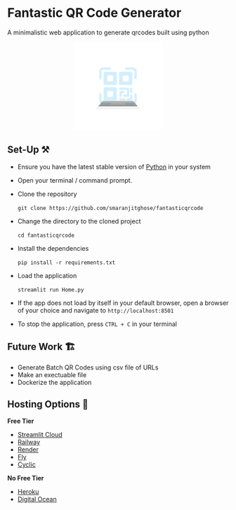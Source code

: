 # Fantastic QR Code Generator

A minimalistic web application to generate qrcodes built using python 

<center><img src="./assets/scanner.gif" alt="QR Code Scanner" style="height: 200px; width:200px; margin-left: auto;
           margin-right: auto;"/></center>


## Set-Up ⚒️

- Ensure you have the latest stable version of [Python](https://www.python.org/downloads/) in your system

- Open your terminal / command prompt. 

- Clone the repository 

    ```git clone https://github.com/smaranjitghose/fantasticqrcode```

- Change the directory to the cloned project
    
    ```cd fantasticqrcode```

- Install the dependencies

    ```pip install -r requirements.txt```

- Load the application

    ```streamlit run Home.py```

- If the app does not load by itself in your default browser, open a browser of your choice and navigate to  `http://localhost:8501`

- To stop the application, press `CTRL + C` in your terminal

## Future Work 🏗️

- Generate Batch QR Codes using csv file of URLs
- Make an exectuable file
- Dockerize the application

## Hosting Options 🥊

**Free Tier**
- [Streamlit Cloud](https://streamlit.io/cloud)
- [Railway](https://railway.app/)
- [Render](https://render.com/)
- [Fly](https://fly.io/)
- [Cyclic](https://app.cyclic.sh/#/)

**No Free Tier**
- [Heroku](https://www.heroku.com/)
- [Digital Ocean](https://www.digitalocean.com/)

